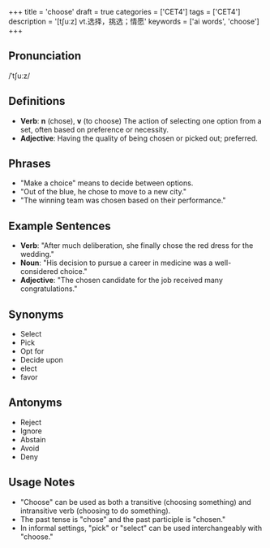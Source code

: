 +++
title = 'choose'
draft = true
categories = ['CET4']
tags = ['CET4']
description = '[t∫uːz] vt.选择，挑选；情愿'
keywords = ['ai words', 'choose']
+++

## Pronunciation
/ˈtʃuːz/

## Definitions
- **Verb**: **n** (chose), **v** (to choose) The action of selecting one option from a set, often based on preference or necessity. 
- **Adjective**: Having the quality of being chosen or picked out; preferred. 

## Phrases
- "Make a choice" means to decide between options.
- "Out of the blue, he chose to move to a new city."
- "The winning team was chosen based on their performance."

## Example Sentences
- **Verb**: "After much deliberation, she finally chose the red dress for the wedding."
- **Noun**: "His decision to pursue a career in medicine was a well-considered choice."
- **Adjective**: "The chosen candidate for the job received many congratulations."

## Synonyms
- Select
- Pick
- Opt for
- Decide upon
- elect
- favor

## Antonyms
- Reject
- Ignore
- Abstain
- Avoid
- Deny

## Usage Notes
- "Choose" can be used as both a transitive (choosing something) and intransitive verb (choosing to do something).
- The past tense is "chose" and the past participle is "chosen."
- In informal settings, "pick" or "select" can be used interchangeably with "choose."
